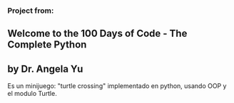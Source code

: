 ### Project from:

## Welcome to the 100 Days of Code - The Complete Python

## by Dr. Angela Yu

Es un minijuego: "turtle crossing" implementado en python, usando OOP y el modulo Turtle.
